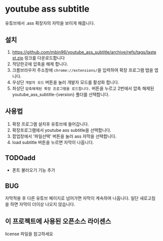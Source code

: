 # youtube ass subtitle
유튜브에서 .ass 확장자의 자막을 보이게 해줍니다.

## 설치
1. https://github.com/mbin96/youtube_ass_subtitle/archive/refs/tags/lastest.zip 링크를 다운로드합니다
2. 적당한곳에 압축을 해제 합니다.
3. 크롬브라우저 주소창에 `chrome://extensions/`을 입력하여 확장 프로그램 탭을 엽니다.
4. 우상단 `개발자 모드` 버튼을 눌러 개발자 모드를 활성화 합니다.
5. 좌상단 `압축해제된 확장 프로그램을 로드합니다.` 버튼을 누르고 2번에서 압축 해제된 youtube_ass_subtitle-{version} 폴더를 선택합니다. 

## 사용법
1. 확장 프로그램 설치후 유튜브에 들어갑니다.
2. 확장프로그램에서 youtube ass subtitle을 선택합니다.
3. 팝업창에서 '파일선택' 버튼을 눌러 ass 자막을 선택합니다.
4. load subtitle 버튼을 누르면 자막이 나옵니다.

## TODOadd
- 폰트 불러오기 기능 추가

## BUG
자막적용 후 다른 유튜브 페이지로 넘어가면 자막이 계속하여 나옵니다. 일단 새로고침을 하면 자막이 더이상 나오지 않습니다.

## 이 프로젝트에 사용된 오픈소스 라이센스
license 파일을 참고하세요